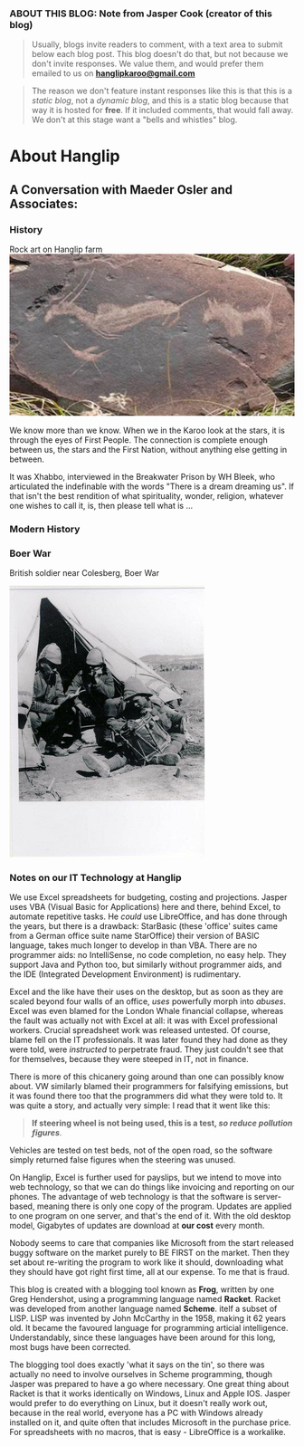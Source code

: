 ### ABOUT THIS BLOG: Note from Jasper Cook (creator of this blog)

>Usually, blogs invite readers to comment, with a text area to submit below each blog post.  This blog doesn't do that, but not because we don't invite responses. We value them, and would prefer them emailed to us on **<hanglipkaroo@gmail.com>**

>The reason we don't feature instant responses like this is that this is a _static blog_, not a _dynamic blog_, and this is a static blog because that way it is hosted for **free**. If it included comments, that would fall away. We don't at this stage want a "bells and whistles" blog.

# About Hanglip

## A Conversation with Maeder Osler and Associates:

### History
Rock art on Hanglip farm
![](/img/HanglipRockart_1.jpg?raw=true)

We know more than we know. When we in the Karoo look at the stars, it is through the eyes of First People. The connection is complete enough between us, the stars and the First Nation, without anything else getting in between.  

It was Xhabbo, interviewed in the Breakwater Prison by WH Bleek, who articulated the indefinable with the words "There is a dream dreaming us". If that isn't the best rendition of what spirituality, wonder, religion, whatever one wishes to call it, is, then please tell what is ...

### Modern History

### Boer War
British soldier near Colesberg, Boer War

![](/img/BoerWarSoldier.jpg?raw=true)

### Notes on our IT Technology at Hanglip

We use Excel spreadsheets for budgeting, costing and projections. Jasper uses VBA (Visual Basic for Applications) here and there, behind Excel, to automate repetitive tasks. He _could_ use LibreOffice, and has done through the years, but there is a drawback: StarBasic (these 'office' suites came from a German office suite name StarOffice) their version of BASIC language, takes much longer to develop in than VBA. There are no programmer aids: no IntelliSense, no code completion, no easy help. They support Java and Python too, but similarly without programmer aids, and the IDE (Integrated Development Environment) is rudimentary.

Excel and the like have their uses on the desktop, but as soon as they are scaled beyond four walls of an office, _uses_ powerfully morph into _abuses_. Excel was even blamed for the London Whale financial collapse, whereas the fault was actually not with Excel at all: it was with Excel professional workers. Crucial spreadsheet work was released untested. Of course, blame fell on the IT professionals. It was later found they had done as they were told, were _instructed_ to perpetrate fraud.  They just couldn't see that for themselves, because they were steeped in IT, not in finance.

There is more of this chicanery going around than one can possibly know about. VW similarly blamed their programmers for falsifying emissions, but it was found there too that the programmers did what they were told to. It was quite a story, and actually very simple: I read that it went like this:

>**If steering wheel is not being used, this is a test, _so reduce pollution figures_**. 

Vehicles are tested on test beds, not of the open road, so the software simply returned false figures when the steering was unused. 

On Hanglip, Excel is further used for payslips, but we intend to move into web technology, so that we can do things like invoicing and reporting on our phones. The advantage of web technology is that the software is server-based, meaning there is only one copy of the program. Updates are applied to one program on one server, and that's the end of it. With the old desktop model, Gigabytes of updates are download at **our cost** every month. 

Nobody seems to care that companies like Microsoft from the start released buggy software on the market purely to BE FIRST on the market. Then they set about re-writing the program to work like it should, downloading what they should have got right first time, all at our expense. To me that is fraud.

This blog is created with a blogging tool known as **Frog**, written by one Greg Hendershot, using a programming language named **Racket**. Racket was developed from another language named **Scheme**. itelf a subset of LISP. LISP was invented by John McCarthy in the 1958, making it 62 years old. It became the favoured language for programming articial intelligence. Understandably, since these languages have been around for this long, most bugs have been corrected.

The blogging tool does exactly 'what it says on the tin', so there was actually no need to involve ourselves in Scheme programming, though Jasper was prepared to have a go where necessary. One great thing about Racket is that it works identically on Windows, Linux and Apple IOS. Jasper would prefer to do everything on Linux, but it doesn't really work out, because in the real world, everyone has a PC with Windows already installed on it, and quite often that includes Microsoft in the purchase price. For spreadsheets with no macros, that is easy - LibreOffice is a workalike. 




